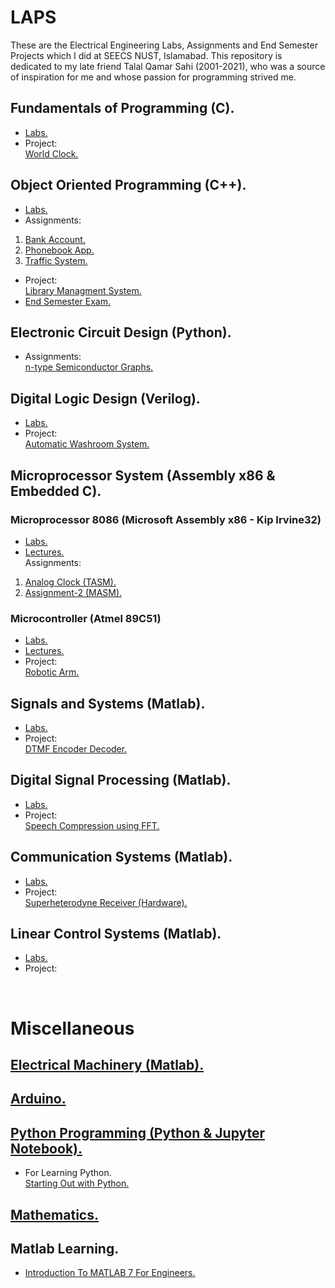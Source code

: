 # LAPS
These are the Electrical Engineering Labs, Assignments and End Semester Projects which I did at SEECS NUST, Islamabad.
This repository is dedicated to my late friend Talal Qamar Sahi (2001-2021), who was a source of inspiration for me and
whose passion for programming strived me. <br/>



## Fundamentals of Programming (C).
- [Labs.](https://github.com/saudzahirr/LAPS/tree/main/Fundamentals%20of%20Programming.%20(C)/Labs)
- Project:<br/>[World Clock.](https://github.com/saudzahirr/LAPS/tree/main/Fundamentals%20of%20Programming.%20(C)/Project)

## Object Oriented Programming (C++).
- [Labs.](https://github.com/saudzahirr/LAPS/tree/main/Object%20Oriented%20Programming.%20(C%2B%2B)/Labs)
- Assignments:<br/>
1) [Bank Account.](https://github.com/saudzahirr/LAPS/tree/main/Object%20Oriented%20Programming.%20(C%2B%2B)/Assignments/Bank%20Account)<br/>
2) [Phonebook App.](https://github.com/saudzahirr/LAPS/tree/main/Object%20Oriented%20Programming.%20(C%2B%2B)/Assignments/Phonebook%20App)<br/>
3) [Traffic System.](https://github.com/saudzahirr/LAPS/tree/main/Object%20Oriented%20Programming.%20(C%2B%2B)/Assignments/Traffic%20System)<br/>
- Project:<br/>[Library Managment System.](https://github.com/saudzahirr/LAPS/tree/main/Object%20Oriented%20Programming.%20(C%2B%2B)/Project)
- [End Semester Exam.](https://github.com/saudzahirr/LAPS/tree/main/Object%20Oriented%20Programming.%20(C%2B%2B)/End%20Semester%20Exam)

## Electronic Circuit Design (Python).
- Assignments:<br/>
[n-type Semiconductor Graphs.](https://github.com/saudzahirr/LAPS/tree/main/Electronic%20Devices%20%26%20Circuits.%20(Python)/Assignments)

## Digital Logic Design (Verilog).
- [Labs.](https://github.com/saudzahirr/LAPS/tree/main/Digital%20Logic%20Design.%20(Verilog)/Labs)
- Project:<br/>[Automatic Washroom System.](https://github.com/saudzahirr/LAPS/tree/main/Digital%20Logic%20Design.%20(Verilog)/Project)

## Microprocessor System (Assembly x86 & Embedded C).
### Microprocessor 8086 (Microsoft Assembly x86 - Kip Irvine32)
- [Labs.](https://github.com/saudzahirr/LAPS/tree/main/Microprocessor%20Systems.%20(Assembly%20%26%20Embedded%20C)/Labs/Microprocessor%208086)
- [Lectures.](https://github.com/saudzahirr/LAPS/tree/main/Microprocessor%20Systems.%20(Assembly%20%26%20Embedded%20C)/Lectures/Microprocessor%208086)<br/>
Assignments:<br/>
1) [Analog Clock (TASM).](https://github.com/saudzahirr/LAPS/tree/main/Microprocessor%20Systems.%20(Assembly%20%26%20Embedded%20C)/Assignments/Analog%20Clock%20(TASM))
2) [Assignment-2 (MASM).](https://github.com/saudzahirr/LAPS/tree/main/Microprocessor%20Systems.%20(Assembly%20%26%20Embedded%20C)/Assignments/Assignment-2%20(MASM))
### Microcontroller (Atmel 89C51)
- [Labs.](https://github.com/saudzahirr/LAPS/tree/main/Microprocessor%20Systems.%20(Assembly%20%26%20Embedded%20C)/Labs/Microcontroller%208051)
- [Lectures.](https://github.com/saudzahirr/LAPS/tree/main/Microprocessor%20Systems.%20(Assembly%20%26%20Embedded%20C)/Lectures/Microcontroller%208051)
- Project:<br/>[Robotic Arm.](https://github.com/saudzahirr/LAPS/tree/main/Microprocessor%20Systems.%20(Assembly%20%26%20Embedded%20C)/Project)

## Signals and Systems (Matlab).
- [Labs.](https://github.com/saudzahirr/LAPS/tree/main/Signals%20%26%20Systems.%20(MATLAB)/Labs)
- Project:<br/>[DTMF Encoder Decoder.](https://github.com/saudzahirr/LAPS/tree/main/Signals%20%26%20Systems.%20(MATLAB)/Project)

## Digital Signal Processing (Matlab).
- [Labs.](https://github.com/saudzahirr/LAPS/tree/main/Digital%20Signal%20Processing.%20(MATLAB)/Labs)
- Project:<br/>[Speech Compression using FFT.](https://github.com/saudzahirr/EELAPS/tree/main/Digital%20Signal%20Processing.%20(MATLAB)/Project)

## Communication Systems (Matlab).
- [Labs.](https://github.com/saudzahirr/LAPS/tree/main/Communication%20Systems.%20(MATLAB)/Labs)
- Project:<br/>[Superheterodyne Receiver (Hardware).](https://github.com/saudzahirr/EELAPS/tree/main/Communication%20Systems.%20(MATLAB)/Project)

## Linear Control Systems (Matlab).
- [Labs.](https://github.com/saudzahirr/EELAPS/tree/main/Linear%20Control%20Systems/Labs)
- Project:<br/>
<br/>


# Miscellaneous
## [Electrical Machinery (Matlab).](https://github.com/saudzahirr/LAPS/tree/main/Miscellaneous/Electrical%20Machinery)

## [Arduino.](https://github.com/saudzahirr/LAPS/tree/main/Miscellaneous/Arduino)

## [Python Programming (Python & Jupyter Notebook).](https://github.com/saudzahirr/LAPS/tree/main/Miscellaneous/Python)
- For Learning Python. <br/> [Starting Out with Python.](https://github.com/aljabrak/Starting-Out-with-Python)

## [Mathematics.](https://github.com/saudzahirr/LAPS/tree/main/Miscellaneous/Mathematics)

## Matlab Learning.
- [Introduction To MATLAB 7 For Engineers.](https://github.com/aljabrak/Introduction-to-MATLAB-7-for-Engineers)

